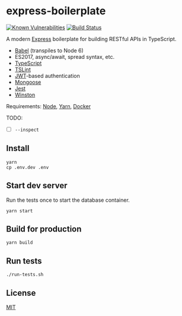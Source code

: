 express-boilerplate
===================

[![Known Vulnerabilities](https://snyk.io/test/github/ericnishio/express-boilerplate/master/badge.svg)](https://snyk.io/test/github/ericnishio/express-boilerplate)
[![Build Status](https://img.shields.io/travis/ericnishio/express-boilerplate.svg)](https://travis-ci.org/ericnishio/express-boilerplate)

A modern [Express](https://expressjs.com) boilerplate for building RESTful APIs in TypeScript.

- [Babel](https://babeljs.io) (transpiles to Node 6)
- ES2017, async/await, spread syntax, etc.
- [TypeScript](https://www.typescriptlang.org/)
- [TSLint](https://palantir.github.io/tslint/)
- [JWT](https://jwt.io)-based authentication
- [Mongoose](http://mongoosejs.com)
- [Jest](https://facebook.github.io/jest/)
- [Winston](https://github.com/winstonjs/winston)

Requirements: [Node](https://nodejs.org/en/download/), [Yarn](https://yarnpkg.com/en/docs/install), [Docker](https://www.docker.com)

TODO:

- [ ] `--inspect`

## Install

```
yarn
cp .env.dev .env
```

## Start dev server

Run the tests once to start the database container.

```
yarn start
```

## Build for production

```
yarn build
```

## Run tests

```
./run-tests.sh
```

## License

[MIT](LICENSE.md)

